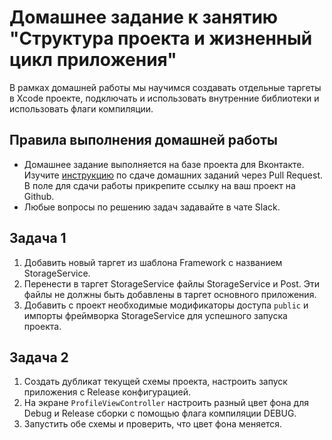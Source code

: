 # Домашнее задание к занятию "Структура проекта и жизненный цикл приложения"

В рамках домашней работы мы научимся создавать отдельные таргеты в Xcode проекте, подключать и использовать внутренние библиотеки и использовать флаги компиляции.

## Правила выполнения домашней работы

* Домашнее задание выполняется на базе проекта для Вконтакте. Изучите [инструкцию](https://github.com/netology-code/iosint-homeworks/blob/main/Pull%20request's%20guideline.md) по сдаче домашних заданий через Pull Request. В поле для сдачи работы прикрепите ссылку на ваш проект на Github.
* Любые вопросы по решению задач задавайте в чате Slack.

## Задача 1
1. Добавить новый таргет из шаблона Framework с названием StorageService.
2. Перенести в таргет StorageService файлы StorageService и Post. Эти файлы не должны быть добавлены в таргет основного приложения.
3. Добавить с проект необходимые модификаторы доступа `public` и импорты фреймворка StorageService для успешного запуска проекта.

## Задача 2
1. Создать дубликат текущей схемы проекта, настроить запуск приложения с Release конфигурацией.
2. На экране `ProfileViewController` настроить разный цвет фона для Debug и Release сборки с помощью флага компиляции DEBUG.
3. Запустить обе схемы и проверить, что цвет фона меняется.

